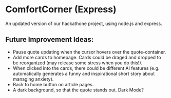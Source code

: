 # ComfortCorner (Express)
An updated version of our hackathone project, using node.js and express.

## Future Improvement Ideas:
- Pause quote updating when the cursor hovers over the quote-container.
- Add more cards to homepage. Cards could be draged and dropped to be reorganized (may release some stress when you do this!).
- When clicked into the cards, there could be different AI features (e.g. automatically generates a funny and inspirational short story about managing anxiety).
- Back to home button on article pages.
- A dark background, so that the quote stands out. Dark Mode?
